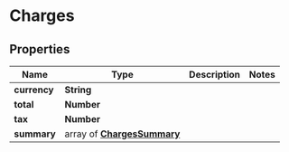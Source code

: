 # Charges

## Properties

| Name         | Type                                             | Description | Notes |
| ------------ | ------------------------------------------------ | ----------- | ----- |
| **currency** | **String**                                       |             |
| **total**    | **Number**                                       |             |
| **tax**      | **Number**                                       |             |
| **summary**  | array of [**ChargesSummary**](ChargesSummary.md) |             |
